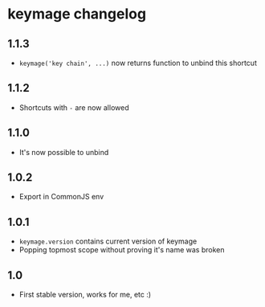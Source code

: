 # keymage changelog

## 1.1.3

- `keymage('key chain', ...)` now returns function to unbind this shortcut

## 1.1.2

- Shortcuts with `-` are now allowed

## 1.1.0

- It's now possible to unbind

## 1.0.2

- Export in CommonJS env

## 1.0.1

- `keymage.version` contains current version of keymage
- Popping topmost scope without proving it's name was broken

## 1.0

- First stable version, works for me, etc :)
